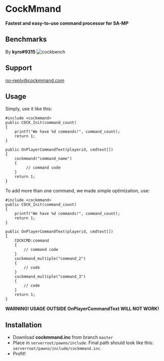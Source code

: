 # CockMmand  
**Fastest and easy-to-use command processor for SA-MP**  

## Benchmarks
By **kyro#9315**
![cockbench](https://i.imgur.com/zYPzXeQ.png)

## Support
no-reply@cockmmand.com

## Usage
Simply, use it like this:
```pawn
#include <cockmmand>
public COCK_Init(command_count)
{
    printf("We have %d commands!", command_count);
    return 1;
}

public OnPlayerCommandText(playerid, cmdtext[])
{
    cockmmand("command_name")
    {
         // command code
    }
    return 1;
}
```
To add more than one command, we made simple optimization, use:
```pawn
#include <cockmmand>
public COCK_Init(command_count)
{
    printf("We have %d commands!", command_count);
    return 1;
}

public OnPlayerCommandText(playerid, cmdtext[])
{
    COCKCMD:command
    {
        // command code
    }
    cockmmand_multiple("command_2")
    {
        // code
    }
    cockmmand_multiple("command_3")
    {
        // code
    }
    return 1;
}
```
**WARNING! USAGE OUTSIDE OnPlayerCommandText WILL NOT WORK!**

## Installation  
- Download **cockmmand.inc** from branch `master`
- Place in `serverroot/pawno/include`. Final path should look like this: `serverroot/pawno/include/cockmmand.inc`.
- Profit!
